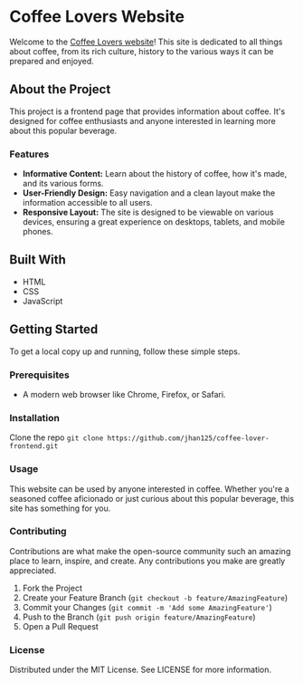 # Coffee Lovers Website

Welcome to the [Coffee Lovers website](https://finalproject.oliviahan125.repl.co/index.html)! This site is dedicated to all things about coffee, from its rich culture, history to the various ways it can be prepared and enjoyed.

## About the Project

This project is a frontend page that provides information about coffee. It's designed for coffee enthusiasts and anyone interested in learning more about this popular beverage.

### Features

- **Informative Content:** Learn about the history of coffee, how it's made, and its various forms.
- **User-Friendly Design:** Easy navigation and a clean layout make the information accessible to all users.
- **Responsive Layout:** The site is designed to be viewable on various devices, ensuring a great experience on desktops, tablets, and mobile phones.

## Built With

- HTML
- CSS
- JavaScript

## Getting Started

To get a local copy up and running, follow these simple steps.

### Prerequisites

- A modern web browser like Chrome, Firefox, or Safari.

### Installation

Clone the repo
   ``git clone https://github.com/jhan125/coffee-lover-frontend.git``

### Usage
This website can be used by anyone interested in coffee. Whether you're a seasoned coffee aficionado or just curious about this popular beverage, this site has something for you.

### Contributing
Contributions are what make the open-source community such an amazing place to learn, inspire, and create. Any contributions you make are greatly appreciated.

1. Fork the Project
2. Create your Feature Branch (`git checkout -b feature/AmazingFeature`)
3. Commit your Changes (`git commit -m 'Add some AmazingFeature'`)
4. Push to the Branch (`git push origin feature/AmazingFeature`)
5. Open a Pull Request

### License
Distributed under the MIT License. See LICENSE for more information.

